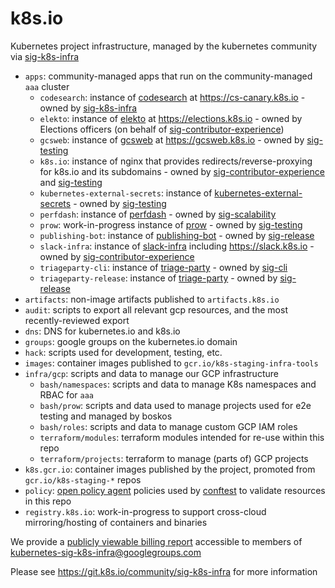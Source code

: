 # k8s.io

Kubernetes project infrastructure, managed by the kubernetes community via [sig-k8s-infra]

- `apps`: community-managed apps that run on the community-managed `aaa` cluster
    - `codesearch`: instance of [codesearch] at https://cs-canary.k8s.io - owned by [sig-k8s-infra]
    - `elekto`: instance of [elekto] at https://elections.k8s.io - owned by Elections officers (on behalf of [sig-contributor-experience])
    - `gcsweb`: instance of [gcsweb] at https://gcsweb.k8s.io - owned by [sig-testing]
    - `k8s.io`: instance of nginx that provides redirects/reverse-proxying for k8s.io and its subdomains - owned by [sig-contributor-experience] and [sig-testing]
    - `kubernetes-external-secrets`: instance of [kubernetes-external-secrets] - owned by [sig-testing]
    - `perfdash`: instance of [perfdash] - owned by [sig-scalability]
    - `prow`: work-in-progress instance of [prow] - owned by [sig-testing]
    - `publishing-bot`: instance of [publishing-bot] - owned by [sig-release]
    - `slack-infra`: instance of [slack-infra] including https://slack.k8s.io - owned by [sig-contributor-experience]
    - `triageparty-cli`: instance of [triage-party] - owned by [sig-cli]
    - `triageparty-release`: instance of [triage-party] - owned by [sig-release]
- `artifacts`: non-image artifacts published to `artifacts.k8s.io`
- `audit`: scripts to export all relevant gcp resources, and the most recently-reviewed export
- `dns`: DNS for kubernetes.io and k8s.io
- `groups`: google groups on the kubernetes.io domain
- `hack`: scripts used for development, testing, etc.
- `images`: container images published to `gcr.io/k8s-staging-infra-tools`
- `infra/gcp`: scripts and data to manage our GCP infrastructure
    - `bash/namespaces`: scripts and data to manage K8s namespaces and RBAC for `aaa`
    - `bash/prow`: scripts and data used to manage projects used for e2e testing and managed by boskos
    - `bash/roles`: scripts and data to manage custom GCP IAM roles
    - `terraform/modules`: terraform modules intended for re-use within this repo
    - `terraform/projects`: terraform to manage (parts of) GCP projects
- `k8s.gcr.io`: container images published by the project, promoted from `gcr.io/k8s-staging-*` repos
- `policy`: [open policy agent][opa] policies used by [conftest] to validate resources in this repo
- `registry.k8s.io`: work-in-progress to support cross-cloud mirroring/hosting of containers and binaries

We provide a [publicly viewable billing report][billing-report] accessible to members of [kubernetes-sig-k8s-infra@googlegroups.com][mailing-list]

Please see https://git.k8s.io/community/sig-k8s-infra for more information

<!-- apps -->
[cert-manager]: https://github.com/jetstack/cert-manager
[codesearch]: https://cs-canary.k8s.io
[elekto]: https://elekto.dev/
[gcsweb]: https://git.k8s.io/test-infra/gcsweb
[kubernetes-external-secrets]: https://github.com/external-secrets/kubernetes-external-secrets
[perfdash]: https://git.k8s.io/perf-tests/perfdash
[prow]: https://git.k8s.io/test-infra/prow
[publishing-bot]: https://git.k8s.io/publishing-bot
[slack-infra]: https://sigs.k8s.io/slack-infra
[triage-party]: https://github.com/google/triage-party

<!-- misc -->
[billing-report]: https://datastudio.google.com/u/0/reporting/14UWSuqD5ef9E4LnsCD9uJWTPv8MHOA3e
[opa]: https://www.openpolicyagent.org
[conftest]: https://www.conftest.dev
[mailing-list]: https://groups.google.com/g/kubernetes-sig-k8s-infra

<!-- community groups -->
[sig-architecture]: https://git.k8s.io/community/sig-architecture
[sig-cli]: https://git.k8s.io/community/sig-cli
[sig-contributor-experience]: https://git.k8s.io/community/sig-contributor-experience
[sig-k8s-infra]: https://git.k8s.io/community/sig-k8s-infra
[sig-node]: https://git.k8s.io/community/sig-node
[sig-release]: https://git.k8s.io/community/sig-release
[sig-scalability]: https://git.k8s.io/community/sig-scalability
[sig-testing]: https://git.k8s.io/community/sig-testing
[wg-reliability]: https://git.k8s.io/community/wg-reliability
